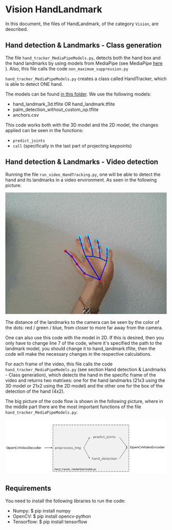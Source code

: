 # Vision HandLandmark

In this document, the files of HandLandmark, of the category `Vision`, are described.

## Hand detection & Landmarks - Class generation

The file `hand_tracker_MediaPipeModels.py`, detects both the hand box and the hand landmarks by using models from MediaPipe (see MediaPipe [here](https://google.github.io/mediapipe) ).
Also, this file calls the code `non_maximum_suppression.py`

`hand_tracker_MediaPipeModels.py` creates a class called HandTracker, which is able to detect ONE hand.

The models can be found [in this folder](/models). We use the following models:
- hand_landmark_3d.tflite OR hand_landmark.tflite
- palm_detection_without_custom_op.tflite
- anchors.csv

This code works both with the 3D model and the 2D model, the changes applied can be seen in the functions:
- `predict_joints`
- `call` (specifically in the last part of projecting keypoints)
                    
## Hand detection & Landmarks - Video detection

Running the file `run_video_HandTracking.py`, one will be able to detect the hand and its landmarks in a video environment. As seen in the following picture:

![Hand Landmark 3D Video](handlandmark_3D.gif)

The distance of the landmarks to the camera can be seen by the color of the dots: red / green / blue, from closer to more far away from the camera.

One can also use this code with the model in 2D. If this is desired, then you only have to change line 7 of the code, where it's specified the path to the landmark model, you should change it to hand_landmark.tflite, then the code will make the necessary changes in the respective calculations.

For each frame of the video, this file calls the code `hand_tracker_MediaPipeModels.py` (see section Hand detection & Landmarks - Class generation), which detects the hand in the specific frame of the video and returns two matrixes: one for the hand landmarks (21x3 using the 3D model or 21x2 using the 2D model) and the other one for the box of the detection of the hand (4x2).

The big picture of the code flow is shown in the following picture, where in the middle part there are the most important functions of the file `hand_tracker_MediaPipeModels.py`:

![Hand Tracking Main Functions](hand_tracking_main_functions.png)


## Requirements

You need to install the following libraries to run the code:
- Numpy: $ pip install numpy
- OpenCV: $ pip install opencv-python
- Tensorflow: $ pip install tensorflow
